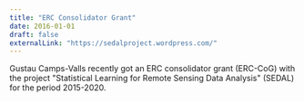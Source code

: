 ```yaml
---
title: "ERC Consolidator Grant"
date: 2016-01-01
draft: false
externalLink: "https://sedalproject.wordpress.com/"
---
```


Gustau Camps-Valls recently got an ERC consolidator grant (ERC-CoG) with the project "Statistical Learning for Remote Sensing Data Analysis" (SEDAL) for the period 2015-2020.
